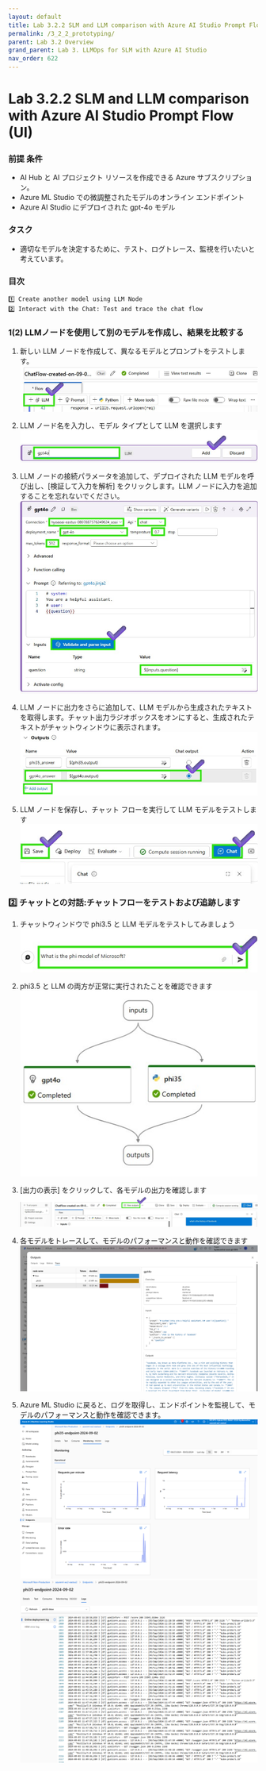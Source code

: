 ```yaml
---
layout: default
title: Lab 3.2.2 SLM and LLM comparison with Azure AI Studio Prompt Flow (UI)
permalink: /3_2_2_prototyping/
parent: Lab 3.2 Overview
grand_parent: Lab 3. LLMOps for SLM with Azure AI Studio
nav_order: 622
---
```


# Lab 3.2.2 SLM and LLM comparison with Azure AI Studio Prompt Flow (UI)

### 前提 条件

- AI Hub と AI プロジェクト リソースを作成できる Azure サブスクリプション。
- Azure ML Studio での微調整されたモデルのオンライン エンドポイント
- Azure AI Studio にデプロイされた gpt-4o モデル 


### タスク

- 適切なモデルを決定するために、テスト、ログトレース、監視を行いたいと考えています。 

### 目次
    1️⃣ Create another model using LLM Node 
    2️⃣ Interact with the Chat: Test and trace the chat flow

### 1️(2) LLMノードを使用して別のモデルを作成し、結果を比較する
1. 新しい LLM ノードを作成して、異なるモデルとプロンプトをテストします。
![新しい LLM ノードの作成](images/add_llm.jpg)

2. LLM ノード名を入力し、モデル タイプとして LLM を選択します
![LLM ノード名を入力します](images/add_node_name.jpg)

3. LLM ノードの接続パラメータを追加して、デプロイされた LLM モデルを呼び出し、[検証して入力を解析] をクリックします。LLM ノードに入力を追加することを忘れないでください。
![接続パラメータを追加する](images/add_gpt4o_node.jpg)

4. LLM ノードに出力をさらに追加して、LLM モデルから生成されたテキストを取得します。チャット出力ラジオボックスをオンにすると、生成されたテキストがチャットウィンドウに表示されます。
![接続パラメータを追加する](images/add_more_output.jpg)

5. LLM ノードを保存し、チャット フローを実行して LLM モデルをテストします
![LLM ノードの保存](images/save_open_chat_window.jpg)


### 2️⃣ チャットとの対話:チャットフローをテストおよび追跡します
1. チャットウィンドウで phi3.5 と LLM モデルをテストしてみましょう
![PHI3.5 モデルと LLM モデルのテスト](images/ask_about_phi.jpg)

2. phi3.5 と LLM の両方が正常に実行されたことを確認できます 
![LLM ノードの保存](images/final_dag_graph.jpg)

3. [出力の表示] をクリックして、各モデルの出力を確認します
![[出力の表示] をクリックします](images/click_view_output.jpg)


4. 各モデルをトレースして、モデルのパフォーマンスと動作を確認できます
![各モデルをトレースする](images/two_model_comparison.png)

5. Azure ML Studio に戻ると、ログを取得し、エンドポイントを監視して、モデルのパフォーマンスと動作を確認できます。
![エンドポイント](images/monitor_endpoint_metrics.png)
![エンドポイントログの監視](images/endpoint_log.png)

